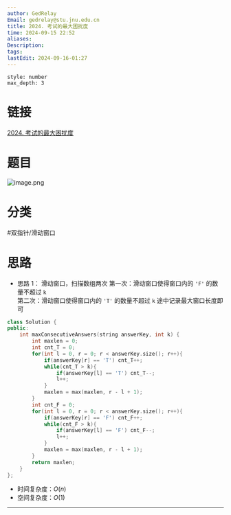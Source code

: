 ```yaml
---
author: GedRelay
Email: gedrelay@stu.jnu.edu.cn
title: 2024. 考试的最大困扰度
time: 2024-09-15 22:52
aliases: 
Description: 
tags: 
lastEdit: 2024-09-16-01:27
---
```


```toc
style: number
max_depth: 3
```

# 链接
[2024. 考试的最大困扰度](https://leetcode.cn/problems/maximize-the-confusion-of-an-exam/) 

# 题目
![image.png](https://ged-pic-bed.oss-cn-guangzhou.aliyuncs.com/img/202409152252913.png)


# 分类
#双指针/滑动窗口 

# 思路
- 思路 1：
滑动窗口，扫描数组两次
第一次：滑动窗口使得窗口内的 `'F'` 的数量不超过 `k`  
第二次：滑动窗口使得窗口内的 `'T'` 的数量不超过 `k` 
途中记录最大窗口长度即可


```cpp
class Solution {
public:
    int maxConsecutiveAnswers(string answerKey, int k) {
        int maxlen = 0;
        int cnt_T = 0;
        for(int l = 0, r = 0; r < answerKey.size(); r++){
            if(answerKey[r] == 'T') cnt_T++;
            while(cnt_T > k){
                if(answerKey[l] == 'T') cnt_T--;
                l++;
            }
            maxlen = max(maxlen, r - l + 1);
        }
        int cnt_F = 0;
        for(int l = 0, r = 0; r < answerKey.size(); r++){
            if(answerKey[r] == 'F') cnt_F++;
            while(cnt_F > k){
                if(answerKey[l] == 'F') cnt_F--;
                l++;
            }
            maxlen = max(maxlen, r - l + 1);
        }
        return maxlen;
    }
};
```


- 时间复杂度：${O\left( n \right)  }$ 
- 空间复杂度：${O\left( 1 \right)  }$ 


---

